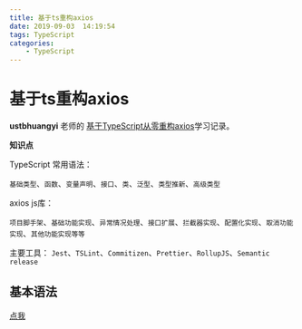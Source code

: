 ```yaml
---
title: 基于ts重构axios
date: 2019-09-03  14:19:54
tags: TypeScript
categories: 
	- TypeScript
---
```


# 基于ts重构axios

**ustbhuangyi** 老师的 [基于TypeScript从零重构axios](https://coding.imooc.com/class/330.html)学习记录。

**知识点**

TypeScript 常用语法：

`基础类型`、`函数`、`变量声明`、`接口`、`类`、`泛型`、`类型推新`、`高级类型`

axios js库：

`项目脚手架`、`基础功能实现`、`异常情况处理`、`接口扩展`、`拦截器实现`、`配置化实现`、`取消功能实现`、`其他功能实现等等`

主要工具：
`Jest`、`TSLint`、`Commitizen`、`Prettier`、`RollupJS`、`Semantic release`



## 基本语法

[点我](http://laibh.top/2018-11-28-TypeScript.html)